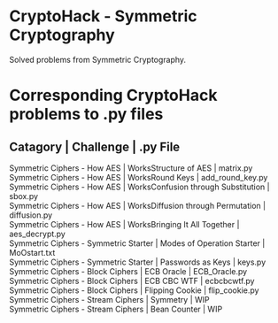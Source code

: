 # CryptoHack - Symmetric Cryptography
Solved problems from Symmetric Cryptography.

# Corresponding CryptoHack problems to .py files
## Catagory | Challenge | .py File <br>
Symmetric Ciphers - How AES | WorksStructure of AES | matrix.py <br>
Symmetric Ciphers - How AES | WorksRound Keys | add_round_key.py <br>
Symmetric Ciphers - How AES | WorksConfusion through Substitution | sbox.py <br>
Symmetric Ciphers - How AES | WorksDiffusion through Permutation | diffusion.py <br>
Symmetric Ciphers - How AES | WorksBringing It All Together | aes_decrypt.py <br>
Symmetric Ciphers - Symmetric Starter | Modes of Operation Starter | MoOstart.txt <br>
Symmetric Ciphers - Symmetric Starter | Passwords as Keys | keys.py <br>
Symmetric Ciphers - Block Ciphers | ECB Oracle | ECB_Oracle.py <br>
Symmetric Ciphers - Block Ciphers | ECB CBC WTF | ecbcbcwtf.py <br>
Symmetric Ciphers - Block Ciphers | Flipping Cookie | flip_cookie.py <br>
Symmetric Ciphers - Stream Ciphers | Symmetry | WIP <br>
Symmetric Ciphers - Stream Ciphers | Bean Counter | WIP <br>
